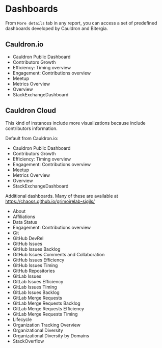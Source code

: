 # Dashboards

From `More details` tab in any report, you can access a set of predefined dashboards developed by Cauldron and Bitergia.

## Cauldron.io

- Cauldron Public Dashboard
- Contributors Growth
- Efficiency: Timing overview
- Engagement: Contributions overview
- Meetup
- Metrics Overview
- Overview
- StackExchangeDashboard

## Cauldron Cloud

This kind of instances include more visualizations because include contributors information.

Default from Cauldron.io:
- Cauldron Public Dashboard
- Contributors Growth
- Efficiency: Timing overview
- Engagement: Contributions overview
- Meetup
- Metrics Overview
- Overview
- StackExchangeDashboard

Additional dashboards. Many of these are available at https://chaoss.github.io/grimoirelab-sigils/
- About
- Affiliations
- Data Status
- Engagement: Contributions overview
- Git
- GitHub DevRel
- GitHub Issues
- GitHub Issues Backlog
- GitHub Issues Comments and Collaboration
- GitHub Issues Efficiency
- GitHub Issues Timing
- GitHub Repositories
- GitLab Issues
- GitLab Issues Efficiency
- GitLab Issues Timing
- GitLab Issues Backlog
- GitLab Merge Requests
- GitLab Merge Requests Backlog
- GitLab Merge Requests Efficiency
- GitLab Merge Requests Timing
- Lifecycle
- Organization Tracking Overview
- Organizational Diversity
- Organizational Diversity by Domains
- StackOverflow
